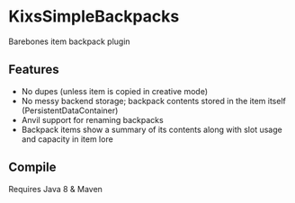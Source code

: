 # KixsSimpleBackpacks
Barebones item backpack plugin

## Features
- No dupes (unless item is copied in creative mode)
- No messy backend storage; backpack contents stored in the item itself (PersistentDataContainer)
- Anvil support for renaming backpacks
- Backpack items show a summary of its contents along with slot usage and capacity in item lore


## Compile
Requires Java 8 & Maven
